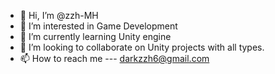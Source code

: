 - 👋 Hi, I’m @zzh-MH
- 👀 I’m interested in Game Development
- 🌱 I’m currently learning Unity engine
- 💞️ I’m looking to collaborate on Unity projects with all types.
- 📫 How to reach me --- darkzzh6@gmail.com

<!---
zzh-MH/zzh-MH is a ✨ special ✨ repository because its `README.md` (this file) appears on your GitHub profile.
You can click the Preview link to take a look at your changes.
--->
